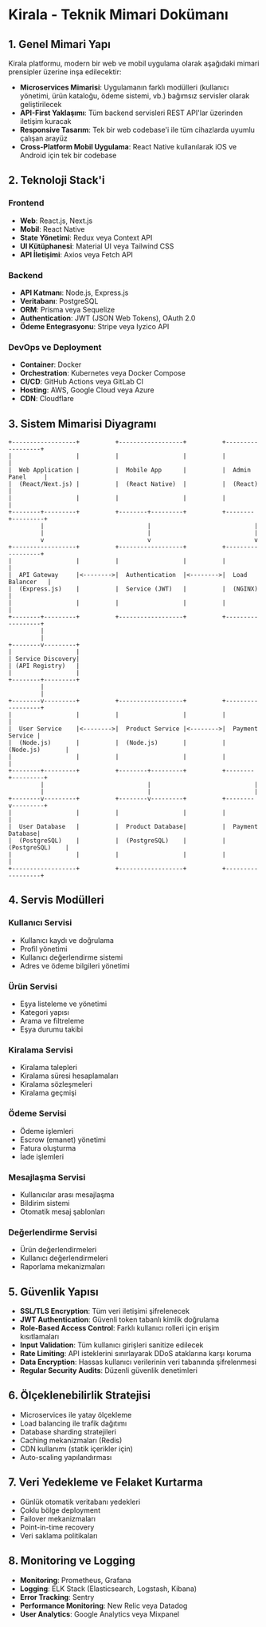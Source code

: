 # Kirala - Teknik Mimari Dokümanı

## 1. Genel Mimari Yapı

Kirala platformu, modern bir web ve mobil uygulama olarak aşağıdaki mimari prensipler üzerine inşa edilecektir:

- **Microservices Mimarisi**: Uygulamanın farklı modülleri (kullanıcı yönetimi, ürün kataloğu, ödeme sistemi, vb.) bağımsız servisler olarak geliştirilecek
- **API-First Yaklaşımı**: Tüm backend servisleri REST API'lar üzerinden iletişim kuracak
- **Responsive Tasarım**: Tek bir web codebase'i ile tüm cihazlarda uyumlu çalışan arayüz
- **Cross-Platform Mobil Uygulama**: React Native kullanılarak iOS ve Android için tek bir codebase

## 2. Teknoloji Stack'i

### Frontend
- **Web**: React.js, Next.js
- **Mobil**: React Native
- **State Yönetimi**: Redux veya Context API
- **UI Kütüphanesi**: Material UI veya Tailwind CSS
- **API İletişimi**: Axios veya Fetch API

### Backend
- **API Katmanı**: Node.js, Express.js
- **Veritabanı**: PostgreSQL
- **ORM**: Prisma veya Sequelize
- **Authentication**: JWT (JSON Web Tokens), OAuth 2.0
- **Ödeme Entegrasyonu**: Stripe veya Iyzico API

### DevOps ve Deployment
- **Container**: Docker
- **Orchestration**: Kubernetes veya Docker Compose
- **CI/CD**: GitHub Actions veya GitLab CI
- **Hosting**: AWS, Google Cloud veya Azure
- **CDN**: Cloudflare

## 3. Sistem Mimarisi Diyagramı

```
+------------------+          +------------------+          +------------------+
|                  |          |                  |          |                  |
|  Web Application |          |  Mobile App      |          |  Admin Panel     |
|  (React/Next.js) |          |  (React Native)  |          |  (React)         |
|                  |          |                  |          |                  |
+--------+---------+          +--------+---------+          +--------+---------+
         |                             |                             |
         |                             |                             |
         v                             v                             v
+------------------+          +------------------+          +------------------+
|                  |          |                  |          |                  |
|  API Gateway     |<-------->|  Authentication  |<-------->|  Load Balancer   |
|  (Express.js)    |          |  Service (JWT)   |          |  (NGINX)         |
|                  |          |                  |          |                  |
+--------+---------+          +------------------+          +------------------+
         |
         |
+--------v---------+
|                  |
| Service Discovery|
| (API Registry)   |
|                  |
+--------+---------+
         |
         |
+--------v---------+          +------------------+          +------------------+
|                  |          |                  |          |                  |
|  User Service    |<-------->|  Product Service |<-------->|  Payment Service |
|  (Node.js)       |          |  (Node.js)       |          |  (Node.js)       |
|                  |          |                  |          |                  |
+--------+---------+          +--------+---------+          +--------+---------+
         |                             |                             |
         |                             |                             |
+--------v---------+          +--------v---------+          +--------v---------+
|                  |          |                  |          |                  |
|  User Database   |          |  Product Database|          |  Payment Database|
|  (PostgreSQL)    |          |  (PostgreSQL)    |          |  (PostgreSQL)    |
|                  |          |                  |          |                  |
+------------------+          +------------------+          +------------------+
```

## 4. Servis Modülleri

### Kullanıcı Servisi
- Kullanıcı kaydı ve doğrulama
- Profil yönetimi
- Kullanıcı değerlendirme sistemi
- Adres ve ödeme bilgileri yönetimi

### Ürün Servisi
- Eşya listeleme ve yönetimi
- Kategori yapısı
- Arama ve filtreleme
- Eşya durumu takibi

### Kiralama Servisi
- Kiralama talepleri
- Kiralama süresi hesaplamaları
- Kiralama sözleşmeleri
- Kiralama geçmişi

### Ödeme Servisi
- Ödeme işlemleri
- Escrow (emanet) yönetimi
- Fatura oluşturma
- İade işlemleri

### Mesajlaşma Servisi
- Kullanıcılar arası mesajlaşma
- Bildirim sistemi
- Otomatik mesaj şablonları

### Değerlendirme Servisi
- Ürün değerlendirmeleri
- Kullanıcı değerlendirmeleri
- Raporlama mekanizmaları

## 5. Güvenlik Yapısı

- **SSL/TLS Encryption**: Tüm veri iletişimi şifrelenecek
- **JWT Authentication**: Güvenli token tabanlı kimlik doğrulama
- **Role-Based Access Control**: Farklı kullanıcı rolleri için erişim kısıtlamaları
- **Input Validation**: Tüm kullanıcı girişleri sanitize edilecek
- **Rate Limiting**: API isteklerini sınırlayarak DDoS ataklarına karşı koruma
- **Data Encryption**: Hassas kullanıcı verilerinin veri tabanında şifrelenmesi
- **Regular Security Audits**: Düzenli güvenlik denetimleri

## 6. Ölçeklenebilirlik Stratejisi

- Microservices ile yatay ölçekleme
- Load balancing ile trafik dağıtımı
- Database sharding stratejileri
- Caching mekanizmaları (Redis)
- CDN kullanımı (statik içerikler için)
- Auto-scaling yapılandırması

## 7. Veri Yedekleme ve Felaket Kurtarma

- Günlük otomatik veritabanı yedekleri
- Çoklu bölge deployment
- Failover mekanizmaları
- Point-in-time recovery
- Veri saklama politikaları

## 8. Monitoring ve Logging

- **Monitoring**: Prometheus, Grafana
- **Logging**: ELK Stack (Elasticsearch, Logstash, Kibana)
- **Error Tracking**: Sentry
- **Performance Monitoring**: New Relic veya Datadog
- **User Analytics**: Google Analytics veya Mixpanel 